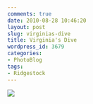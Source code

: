 ```yaml
---
comments: true
date: 2010-08-28 10:46:20
layout: post
slug: virginias-dive
title: Virginia's Dive
wordpress_id: 3679
categories:
- PhotoBlog
tags:
- Ridgestock
---
```


![](http://ryanfitzer.com/main/wp-content/uploads/2010/08/2010-08-22-at-10-47-51.jpg)
